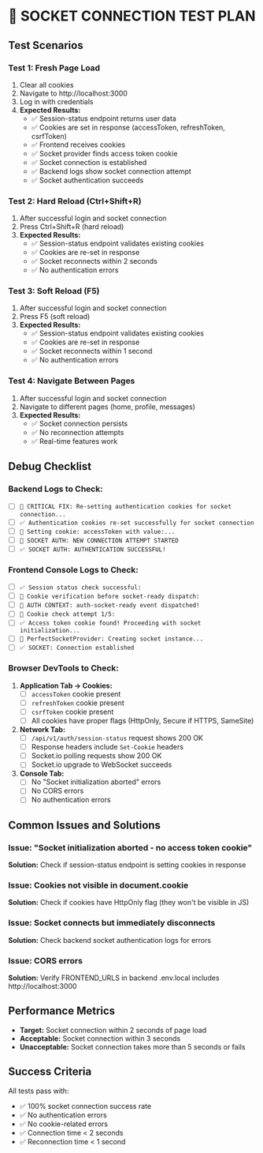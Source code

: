# 🧪 SOCKET CONNECTION TEST PLAN

## Test Scenarios

### Test 1: Fresh Page Load
1. Clear all cookies
2. Navigate to http://localhost:3000
3. Log in with credentials
4. **Expected Results:**
   - ✅ Session-status endpoint returns user data
   - ✅ Cookies are set in response (accessToken, refreshToken, csrfToken)
   - ✅ Frontend receives cookies
   - ✅ Socket provider finds access token cookie
   - ✅ Socket connection is established
   - ✅ Backend logs show socket connection attempt
   - ✅ Socket authentication succeeds

### Test 2: Hard Reload (Ctrl+Shift+R)
1. After successful login and socket connection
2. Press Ctrl+Shift+R (hard reload)
3. **Expected Results:**
   - ✅ Session-status endpoint validates existing cookies
   - ✅ Cookies are re-set in response
   - ✅ Socket reconnects within 2 seconds
   - ✅ No authentication errors

### Test 3: Soft Reload (F5)
1. After successful login and socket connection
2. Press F5 (soft reload)
3. **Expected Results:**
   - ✅ Session-status endpoint validates existing cookies
   - ✅ Cookies are re-set in response
   - ✅ Socket reconnects within 1 second
   - ✅ No authentication errors

### Test 4: Navigate Between Pages
1. After successful login and socket connection
2. Navigate to different pages (home, profile, messages)
3. **Expected Results:**
   - ✅ Socket connection persists
   - ✅ No reconnection attempts
   - ✅ Real-time features work

## Debug Checklist

### Backend Logs to Check:
- [ ] `🍪 CRITICAL FIX: Re-setting authentication cookies for socket connection...`
- [ ] `✅ Authentication cookies re-set successfully for socket connection`
- [ ] `🔐 Setting cookie: accessToken with value:...`
- [ ] `🔌 SOCKET AUTH: NEW CONNECTION ATTEMPT STARTED`
- [ ] `✅ SOCKET AUTH: AUTHENTICATION SUCCESSFUL!`

### Frontend Console Logs to Check:
- [ ] `✅ Session status check successful:`
- [ ] `🍪 Cookie verification before socket-ready dispatch:`
- [ ] `🎉 AUTH CONTEXT: auth-socket-ready event dispatched!`
- [ ] `🍪 Cookie check attempt 1/5:`
- [ ] `✅ Access token cookie found! Proceeding with socket initialization...`
- [ ] `🔌 PerfectSocketProvider: Creating socket instance...`
- [ ] `✅ SOCKET: Connection established`

### Browser DevTools to Check:
1. **Application Tab → Cookies:**
   - [ ] `accessToken` cookie present
   - [ ] `refreshToken` cookie present
   - [ ] `csrfToken` cookie present
   - [ ] All cookies have proper flags (HttpOnly, Secure if HTTPS, SameSite)

2. **Network Tab:**
   - [ ] `/api/v1/auth/session-status` request shows 200 OK
   - [ ] Response headers include `Set-Cookie` headers
   - [ ] Socket.io polling requests show 200 OK
   - [ ] Socket.io upgrade to WebSocket succeeds

3. **Console Tab:**
   - [ ] No "Socket initialization aborted" errors
   - [ ] No CORS errors
   - [ ] No authentication errors

## Common Issues and Solutions

### Issue: "Socket initialization aborted - no access token cookie"
**Solution:** Check if session-status endpoint is setting cookies in response

### Issue: Cookies not visible in document.cookie
**Solution:** Check if cookies have HttpOnly flag (they won't be visible in JS)

### Issue: Socket connects but immediately disconnects
**Solution:** Check backend socket authentication logs for errors

### Issue: CORS errors
**Solution:** Verify FRONTEND_URLS in backend .env.local includes http://localhost:3000

## Performance Metrics

- **Target:** Socket connection within 2 seconds of page load
- **Acceptable:** Socket connection within 3 seconds
- **Unacceptable:** Socket connection takes more than 5 seconds or fails

## Success Criteria

All tests pass with:
- ✅ 100% socket connection success rate
- ✅ No authentication errors
- ✅ No cookie-related errors
- ✅ Connection time < 2 seconds
- ✅ Reconnection time < 1 second
